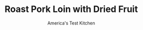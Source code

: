 ---
layout: ../../layouts/MarkdownPostLayout.astro
title: Roast Pork Loin with Dried Fruit
author: America's Test Kitchen
pubDate: 2023-03-15
description: "A tart dried-fruit stuffing makes a perfect foil for savory, succulent pork. But is there an easier way to combine the two?"
image_url: https://res.cloudinary.com/hksqkdlah/image/upload/ar_1:1,c_fill,dpr_2.0,f_auto,fl_lossy.progressive.strip_profile,g_faces:auto,q_auto:low,w_344/42912-sfs-roast-pork-loin-with-dried-fruit-013
tags: ["Main Courses","Fruit","Pork Vegetables","Roasts","Holiday"]
calories: 3505
protein: 27
carbohydrates: 38
fats: 
fiber: 1
ingredients: ["6 tablespoons, packed brown sugar","2 tablespoons, minced fresh rosemary",", Salt and pepper","1 (3-pound), boneless blade-end pork loin roast, trimmed","1 cup, water","1 tablespoon, cornstarch","1 cup, dry white wine","1 cup, dried apricots, quartered","1 cup, dried cherries"]
serves: 8
time: "1¼ hours, plus 30 minutes resting"
instructions: ["Combine 2 tablespoons sugar, rosemary, 2 teaspoons salt, and 1 teaspoon pepper in bowl. Sprinkle sugar mixture evenly over roast. Wrap roast in plastic wrap and refrigerate for at least 1 hour or up to 24 hours.","Adjust oven rack to upper-middle position and heat oven to 400 degrees. Line rimmed baking sheet with aluminum foil and set wire rack in sheet. Unwrap roast and place fat side up on prepared wire rack. Roast until center registers 130 degrees, 40 to 50 minutes. Transfer roast to carving board, tent with foil, and let rest for 30 minutes.","Meanwhile, combine ¼ cup water and cornstarch in bowl; set aside. Combine wine, apricots, cherries, ¼ teaspoon salt, ¼ teaspoon pepper, remaining ¾ cup water, and remaining ¼ cup sugar in small saucepan and bring to boil over medium-high heat. Cook until slightly reduced, about 3 minutes. Stir in reserved cornstarch mixture, return to boil, and cook until thickened, about 30 seconds. Remove from heat and cover to keep warm.","Slice roast ¼ inch thick. Serve, passing sauce separately."]
nutrition: ["784 mg Potassium","287 mg Phosphorus","57 mg Calcium","1 mg Iron","43 mg Magnesium","646 mg Sodium","2 mg Zinc","16 g Fat","6 mg Niacin (B3)","7 g Monounsaturated","1 g Polyunsaturated","1 mg Thiamin (B1)","4 mg Vitamin C","83 mg Cholesterol","5 g Saturated","1 g Fiber","6 µg Folate (food)","32 g Sugars","3 µg Vitamin K","152 g Water","38 g Carbs","6 µg Folate equivalent (total)","27 g Protein","1 mg Vitamin E","60 µg Vitamin A","438 kcal Energy","10 g Sugars, added","3505 calories"]
notes: "White sugar can be substituted for the brown sugar in the sauce and on the pork. A blade-end roast is our preferred cut, but a center-cut boneless pork loin roast can also be used. This recipe requires refrigerating the salted meat for at least 1 hour before cooking."
---
